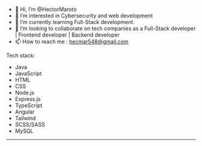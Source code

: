 - 👋 Hi, I’m @HectorMaroto
- 👀 I’m interested in Cybersecurity and web development
-  🌱 I’m currently learning Full-Stack development.
- 💞️ I’m looking to collaborate on tech companies as a Full-Stack developer | Frontend developer | Backend developer
- 📫 How to reach me : hecmar548@gmail.com

<!---
HectorMaroto/HectorMaroto is a ✨ special ✨ repository because its `README.md` (this file) appears on your GitHub profile.
You can click the Preview link to take a look at your changes.
--->

Tech stack:
<ul>
  <li>Java</li>
  <li>JavaScript</li>
  <li>HTML</li>
  <li>CSS</li>
  <li>Node.js</li>
  <li>Express.js</li>
  <li>TypeScript</li>
  <li>Angular</li>
  <li>Tailwind</li>
  <li>SCSS/SASS</li>
  <li>MySQL</li>
</ul>  

---
